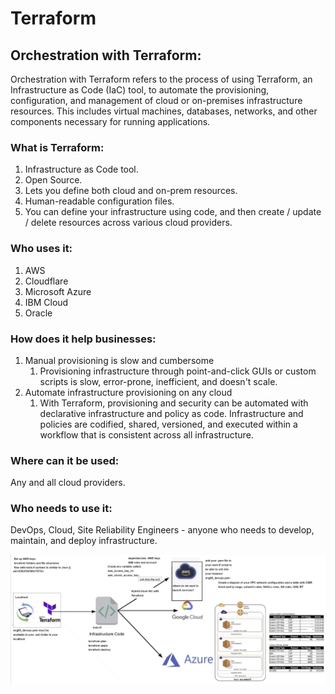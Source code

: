 # Terraform

## Orchestration with Terraform:

Orchestration with Terraform refers to the process of using Terraform, an Infrastructure as Code (IaC) tool, to automate the provisioning, configuration, and management of cloud or on-premises infrastructure resources. This includes virtual machines, databases, networks, and other components necessary for running applications.

### What is Terraform:

1. Infrastructure as Code tool.
2. Open Source.
3. Lets you define both cloud and on-prem resources.
4. Human-readable configuration files.
5. You can define your infrastructure using code, and then create / update / delete resources across various cloud providers.

### Who uses it:

1. AWS
2. Cloudflare
3. Microsoft Azure
4. IBM Cloud
5. Oracle

### How does it help businesses:

 1. Manual provisioning is slow and cumbersome
    1. Provisioning infrastructure through point-and-click GUIs or custom scripts is slow, error-prone, inefficient, and doesn't scale.
 2. Automate infrastructure provisioning on any cloud
    1. With Terraform, provisioning and security can be automated with declarative infrastructure and policy as code. Infrastructure and policies are codified, shared, versioned, and executed within a workflow that is consistent across all infrastructure.

### Where can it be used:

Any and all cloud providers.

### Who needs to use it:

DevOps, Cloud, Site Reliability Engineers - anyone who needs to develop, maintain, and deploy infrastructure.

![img.png](image.png)